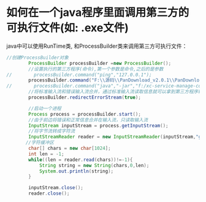 # 如何在一个java程序里面调用第三方的可执行文件(如: .exe文件)


<!--more-->
[//]: # (添加 <!--more--> 摘要分割符来拆分文章生成摘要. 摘要分隔符之前的内容将用作该文章的摘要.建议填写description属性，这里留空)
java中可以使用RunTime类, 和ProcessBuilder类来调用第三方可执行文件：

```java
//创建ProcessBuilder对象
        ProcessBuilder processBuilder =new ProcessBuilder();
        //设置执行的第三方程序(命令),第一个参数是命令,之后的是参数
//        processBuilder.command("ping","127.0.0.1");
        processBuilder.command("F:\\源码\\PanDownload_v2.0.1\\PanDownload\\PanDownload.exe");
//        processBuilder.command("java","-jar","f:/xc-service-manage-course.jar");
        //将标准输入流和错误输入流合并，通过标准输入流读取信息就可以拿到第三方程序输出的错误信息、正常信息
        processBuilder.redirectErrorStream(true);

        //启动一个进程
        Process process = processBuilder.start();
        //由于前边将错误和正常信息合并在输入流，只读取输入流
        InputStream inputStream = process.getInputStream();
        //将字节流转成字符流
        InputStreamReader reader = new InputStreamReader(inputStream,"gbk");
       //字符缓冲区
        char[] chars = new char[1024];
        int len = -1;
        while((len = reader.read(chars))!=-1){
            String string = new String(chars,0,len);
            System.out.println(string);
        }

        inputStream.close();
        reader.close();

```

